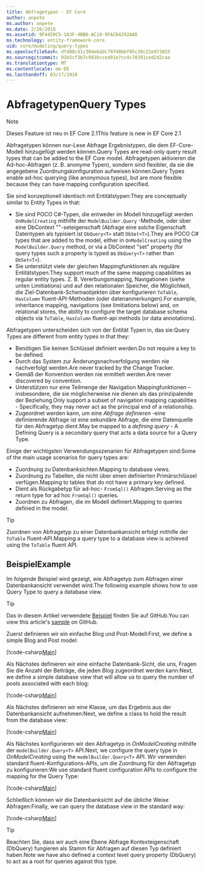 ```yaml
---
title: Abfragetypen - EF Core
author: anpete
ms.author: anpete
ms.date: 2/26/2018
ms.assetid: 9F4450C5-1A3F-4BB6-AC19-9FAC64292AAD
ms.technology: entity-framework-core
uid: core/modeling/query-types
ms.openlocfilehash: dfd08cd1c30debddc79740bbf05c39c22e973855
ms.sourcegitcommit: 01b5cf3b7c983bcced91e7cc4c78391ced2d2caa
ms.translationtype: MT
ms.contentlocale: de-DE
ms.lasthandoff: 03/17/2018
---
```

# <a name="query-types"></a><span data-ttu-id="33d57-102">Abfragetypen</span><span class="sxs-lookup"><span data-stu-id="33d57-102">Query Types</span></span>
> [!NOTE]
> <span data-ttu-id="33d57-103">Dieses Feature ist neu in EF Core 2.1</span><span class="sxs-lookup"><span data-stu-id="33d57-103">This feature is new in EF Core 2.1</span></span>

<span data-ttu-id="33d57-104">Abfragetypen können nur-Lese Abfrage Ergebnistypen, die dem EF-Core-Modell hinzugefügt werden können.</span><span class="sxs-lookup"><span data-stu-id="33d57-104">Query Types are read-only query result types that can be added to the EF Core model.</span></span> <span data-ttu-id="33d57-105">Abfragetypen aktivieren die Ad-hoc-Abfragen (z. B. anonyme Typen), sondern sind flexibler, da sie die angegebene Zuordnungskonfiguration aufweisen können.</span><span class="sxs-lookup"><span data-stu-id="33d57-105">Query Types enable ad-hoc querying (like anonymous types), but are more flexible because they can have mapping configuration specified.</span></span>

<span data-ttu-id="33d57-106">Sie sind konzeptionell identisch mit Entitätstypen:</span><span class="sxs-lookup"><span data-stu-id="33d57-106">They are conceptually similar to Entity Types in that:</span></span>

- <span data-ttu-id="33d57-107">Sie sind POCO C#-Typen, die entweder im Modell hinzugefügt werden ```OnModelCreating``` mithilfe der ```ModelBuilder.Query``` -Methode, oder über eine DbContext ""-seteigenschaft (Abfrage eine solche Eigenschaft Datentypen als typisiert ist ```DbQuery<T>``` statt ```DbSet<T>```).</span><span class="sxs-lookup"><span data-stu-id="33d57-107">They are POCO C# types that are added to the model, either in ```OnModelCreating``` using the ```ModelBuilder.Query``` method, or via a DbContext "set" property (for query types such a property is typed as ```DbQuery<T>``` rather than ```DbSet<T>```).</span></span>
- <span data-ttu-id="33d57-108">Sie unterstützt viele der gleichen Mappingfunktionen als reguläre Entitätstypen.</span><span class="sxs-lookup"><span data-stu-id="33d57-108">They support much of the same mapping capabilities as regular entity types.</span></span> <span data-ttu-id="33d57-109">Z. B. Vererbungsmapping, Navigationen (siehe unten Limitiations) und auf den relationalen Speicher, die Möglichkeit, die Ziel-Datenbank-Schemaobjekten über konfigurieren ```ToTable```, ```HasColumn``` fluent-API-Methoden (oder datenanmerkungen).</span><span class="sxs-lookup"><span data-stu-id="33d57-109">For example, inheritance mapping, navigations (see limitiations below) and, on relational stores, the ability to configure the target database schema objects via ```ToTable```, ```HasColumn``` fluent-api methods (or data annotations).</span></span>

<span data-ttu-id="33d57-110">Abfragetypen unterscheiden sich von der Entität Typen in, das sie:</span><span class="sxs-lookup"><span data-stu-id="33d57-110">Query Types are different from entity types in that they:</span></span>

- <span data-ttu-id="33d57-111">Benötigen Sie keinen Schlüssel definiert werden.</span><span class="sxs-lookup"><span data-stu-id="33d57-111">Do not require a key to be defined.</span></span>
- <span data-ttu-id="33d57-112">Durch das System zur Änderungsnachverfolgung werden nie nachverfolgt werden.</span><span class="sxs-lookup"><span data-stu-id="33d57-112">Are never tracked by the Change Tracker.</span></span>
- <span data-ttu-id="33d57-113">Gemäß der Konvention werden nie ermittelt werden.</span><span class="sxs-lookup"><span data-stu-id="33d57-113">Are never discovered by convention.</span></span>
- <span data-ttu-id="33d57-114">Unterstützen nur eine Teilmenge der Navigation Mappingfunktionen – insbesondere, die sie möglicherweise nie dienen als das prinzipalende der Beziehung.</span><span class="sxs-lookup"><span data-stu-id="33d57-114">Only support a subset of navigation mapping capabilities - Specifically, they may never act as the principal end of a relationship.</span></span>
- <span data-ttu-id="33d57-115">Zugeordnet werden kann, um eine _Abfrage definieren_ -eine definierende Abfrage ist eine sekundäre Abfrage, die eine Datenquelle für den Abfragetyp dient.</span><span class="sxs-lookup"><span data-stu-id="33d57-115">May be mapped to a _defining query_ - A Defining Query is a secondary query that acts a data source for a Query Type.</span></span>

<span data-ttu-id="33d57-116">Einige der wichtigsten Verwendungsszenarien für Abfragetypen sind:</span><span class="sxs-lookup"><span data-stu-id="33d57-116">Some of the main usage scenarios for query types are:</span></span>

- <span data-ttu-id="33d57-117">Zuordnung zu Datenbanksichten.</span><span class="sxs-lookup"><span data-stu-id="33d57-117">Mapping to database views.</span></span>
- <span data-ttu-id="33d57-118">Zuordnung zu Tabellen, die nicht über einen definierten Primärschlüssel verfügen.</span><span class="sxs-lookup"><span data-stu-id="33d57-118">Mapping to tables that do not have a primary key defined.</span></span>
- <span data-ttu-id="33d57-119">Dient als Rückgabetyp für ad-hoc- ```FromSql()``` Abfragen.</span><span class="sxs-lookup"><span data-stu-id="33d57-119">Serving as the return type for ad hoc ```FromSql()``` queries.</span></span>
- <span data-ttu-id="33d57-120">Zuordnen zu Abfragen, die im Modell definiert.</span><span class="sxs-lookup"><span data-stu-id="33d57-120">Mapping to queries defined in the model.</span></span>

> [!TIP]
> <span data-ttu-id="33d57-121">Zuordnen von Abfragetyp zu einer Datenbankansicht erfolgt mithilfe der ```ToTable``` fluent-API.</span><span class="sxs-lookup"><span data-stu-id="33d57-121">Mapping a query type to a database view is achieved using the ```ToTable``` fluent API.</span></span>

## <a name="example"></a><span data-ttu-id="33d57-122">Beispiel</span><span class="sxs-lookup"><span data-stu-id="33d57-122">Example</span></span>

<span data-ttu-id="33d57-123">Im folgende Beispiel wird gezeigt, wie Abfragetyp zum Abfragen einer Datenbankansicht verwendet wird.</span><span class="sxs-lookup"><span data-stu-id="33d57-123">The following example shows how to use Query Type to query a database view.</span></span>

> [!TIP]
> <span data-ttu-id="33d57-124">Das in diesem Artikel verwendete [Beispiel](https://github.com/aspnet/EntityFrameworkCore/tree/dev/samples/QueryTypes) finden Sie auf GitHub.</span><span class="sxs-lookup"><span data-stu-id="33d57-124">You can view this article's [sample](https://github.com/aspnet/EntityFrameworkCore/tree/dev/samples/QueryTypes) on GitHub.</span></span>

<span data-ttu-id="33d57-125">Zuerst definieren wir ein einfache Blog und Post-Modell:</span><span class="sxs-lookup"><span data-stu-id="33d57-125">First, we define a simple Blog and Post model:</span></span>

[!code-csharp[Main](../../../efcore-dev/samples/QueryTypes/Program.cs#Entities)]

<span data-ttu-id="33d57-126">Als Nächstes definieren wir eine einfache Datenbank-Sicht, die uns, Fragen Sie die Anzahl der Beiträge, die jeden Blog zugeordnet werden kann:</span><span class="sxs-lookup"><span data-stu-id="33d57-126">Next, we define a simple database view that will allow us to query the number of posts associated with each blog:</span></span>

[!code-csharp[Main](../../../efcore-dev/samples/QueryTypes/Program.cs#View)]

<span data-ttu-id="33d57-127">Als Nächstes definieren wir eine Klasse, um das Ergebnis aus der Datenbankansicht aufnehmen:</span><span class="sxs-lookup"><span data-stu-id="33d57-127">Next, we define a class to hold the result from the database view:</span></span>

[!code-csharp[Main](../../../efcore-dev/samples/QueryTypes/Program.cs#QueryType)]

<span data-ttu-id="33d57-128">Als Nächstes konfigurieren wir den Abfragetyp in _OnModelCreating_ mithilfe der ```modelBuilder.Query<T>``` API.</span><span class="sxs-lookup"><span data-stu-id="33d57-128">Next, we configure the query type in _OnModelCreating_ using the ```modelBuilder.Query<T>``` API.</span></span>
<span data-ttu-id="33d57-129">Wir verwenden standard fluent-Konfigurations-APIs, um die Zuordnung für den Abfragetyp zu konfigurieren:</span><span class="sxs-lookup"><span data-stu-id="33d57-129">We use standard fluent configuration APIs to configure the mapping for the Query Type:</span></span>

[!code-csharp[Main](../../../efcore-dev/samples/QueryTypes/Program.cs#Configuration)]

<span data-ttu-id="33d57-130">Schließlich können wir die Datenbanksicht auf die übliche Weise Abfragen:</span><span class="sxs-lookup"><span data-stu-id="33d57-130">Finally, we can query the database view in the standard way:</span></span>

[!code-csharp[Main](../../../efcore-dev/samples/QueryTypes/Program.cs#Query)]

> [!TIP]
> <span data-ttu-id="33d57-131">Beachten Sie, dass wir auch eine Ebene Abfrage Kontexteigenschaft (DbQuery) fungieren als Stamm für Abfragen auf diesen Typ definiert haben.</span><span class="sxs-lookup"><span data-stu-id="33d57-131">Note we have also defined a context level query property (DbQuery) to act as a root for queries against this type.</span></span>
